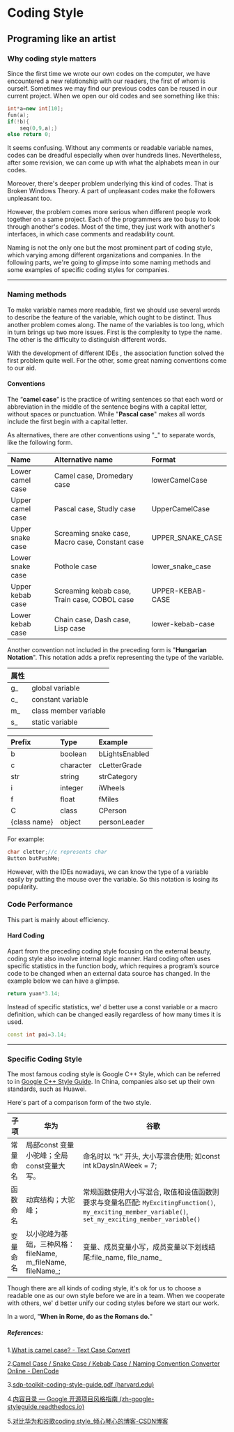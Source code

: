 # Coding Style

## Programing like an artist

### Why coding style matters

Since the first time we wrote our own codes on the computer, we have encountered  a new relationship with our readers, the first of whom is ourself. Sometimes we may find our previous codes can be reused in our current project. When we open our old codes and see something like this:

```c++
int*a=new int[10];
fun(a);
if(!b){
    seq(0,9,a);}
else return 0;
```

It seems confusing. Without any comments or readable variable names, codes can be dreadful especially when over hundreds lines. Nevertheless, after some revision, we can come up with what the alphabets mean in our codes.

Moreover, there's deeper problem underlying this kind of codes. That is Broken Windows Theory. A part of unpleasant codes make the followers unpleasant too.

However, the problem comes more serious when different people work together on a same project. Each of the programmers are too busy to look through another's codes. Most of the time, they just work with another's interfaces, in which case comments and readability count.

Naming is not the only one but the most prominent part of coding style, which varying among different organizations and companies. In the following parts, we're going to glimpse into some naming methods and some examples of specific coding styles for companies.

***

### Naming methods

To make variable names more readable, first we should use several words to describe the feature of the variable, which ought to be distinct. Thus another problem comes along. The name of the variables is too long, which in turn brings up two more issues. First is the complexity to type the name. The other is the difficulty to distinguish different words.

With the development of different IDEs , the association function solved the first problem quite well. For the other, some great naming conventions come to our aid.

#### Conventions

The “**camel case**” is the practice of writing sentences so that each word or abbreviation in the middle of the sentence begins with a capital letter, without spaces or punctuation. While "__Pascal case__" makes all words include the first begin with a capital letter.

As alternatives, there  are other conventions using "_" to separate words, like the following form.

| Name             | Alternative name                                | Format           |
| :--------------- | :---------------------------------------------- | :--------------- |
| Lower camel case | Camel case, Dromedary case                      | lowerCamelCase   |
| Upper camel case | Pascal case, Studly case                        | UpperCamelCase   |
| Upper snake case | Screaming snake case, Macro case, Constant case | UPPER_SNAKE_CASE |
| Lower snake case | Pothole case                                    | lower_snake_case |
| Upper kebab case | Screaming kebab case, Train case, COBOL case    | UPPER-KEBAB-CASE |
| Lower kebab case | Chain case, Dash case, Lisp case                | lower-kebab-case |

Another convention not included in the preceding form is "__Hungarian Notation__". This notation adds a prefix representing the type of the variable. 

| 属性 |                       |
| ---- | --------------------- |
| g_   | global variable       |
| c_   | constant variable     |
| m_   | class member variable |
| s_   | static variable       |

| Prefix       | Type      | Example        |
| :----------- | :-------- | :------------- |
| b            | boolean   | bLightsEnabled |
| c            | character | cLetterGrade   |
| str          | string    | strCategory    |
| i            | integer   | iWheels        |
| f            | float     | fMiles         |
| C            | class     | CPerson        |
| {class name} | object    | personLeader   |

For example:

```c++
char cletter;//c represents char
Button butPushMe;
```

However, with the IDEs nowadays, we can know the type of a variable easily by putting the mouse over the variable. So this notation is losing its popularity.

### Code Performance

This part is mainly about efficiency.

#### Hard Coding

Apart from the preceding coding style focusing on the external beauty, coding style also involve internal logic manner. Hard coding often uses specific statistics in the function body, which requires a program’s source code to be changed when an external data source has changed. In the example below we can have a glimpse.

```c++
return yuan*3.14;
```

Instead of specific statistics, we' d better use a const variable or a macro definition, which can be changed easily regardless of how many times it is used.  

```c++
const int pai=3.14;
```

***

### Specific Coding Style

The most famous coding style is Google C++ Style, which can be referred to in [Google C++ Style Guide](https://google.github.io/styleguide/cppguide.html). In China, companies also set up their own standards, such as Huawei.

Here's part of a comparison form of the two style.

| 子项     | 华为                                                       | 谷歌                                                         |
| -------- | ---------------------------------------------------------- | ------------------------------------------------------------ |
| 常量命名 | 局部const 变量小驼峰；全局const变量大写。                  | 命名时以 “k” 开头, 大小写混合使用; 如const int kDaysInAWeek = 7; |
| 函数命名 | 动宾结构；大驼峰；                                         | 常规函数使用大小写混合, 取值和设值函数则要求与变量名匹配: `MyExcitingFunction()`, `my_exciting_member_variable()`, `set_my_exciting_member_variable()` |
| 变量命名 | 以小驼峰为基础，三种风格：fileName, m_fileName, fileName_; | 变量、成员变量小写，成员变量以下划线结尾:file_name, file_name_ |

Though there are all kinds of coding style, it's ok for us to choose a readable one as our own style before we are in a team. When we cooperate with others, we' d better unify our coding styles before we start our work.

In a word, "__When in Rome, do as the Romans do.__"







##### References:

1.[What is camel case? - Text Case Convert](https://textcaseconvert.com/blog/what-is-camel-case/)

2.[Camel Case / Snake Case / Kebab Case / Naming Convention Converter Online - DenCode](https://dencode.com/en/string/naming-convention)

3.[sdp-toolkit-coding-style-guide.pdf (harvard.edu)](https://hwpi.harvard.edu/files/sdp/files/sdp-toolkit-coding-style-guide.pdf)

4.[内容目录 — Google 开源项目风格指南 (zh-google-styleguide.readthedocs.io)](https://zh-google-styleguide.readthedocs.io/en/latest/contents/)

5.[对比华为和谷歌coding style_倾心琴心的博客-CSDN博客](https://blog.csdn.net/iLoveHdr/article/details/117803319)

